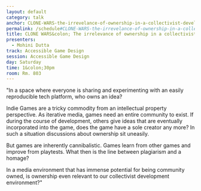 ```yaml
---
layout: default
category: talk
anchor: CLONE-WARS-the-irrevelance-of-ownership-in-a-collectivist-development-cycle
permalink: /schedule#CLONE-WARS-the-irrevelance-of-ownership-in-a-collectivist-development-cycle
title: CLONE WARS&colon; The irrelevance of ownership in a collectivist development cycle
presenters:
  - Mohini Dutta
track: Accessible Game Design
session: Accessible Game Design
day: Saturday
time: 1&colon;30pm
room: Rm. 803
---
```

"In a space where everyone is sharing and experimenting with an easily reproducible tech platform, who owns an idea?

Indie Games are a tricky commodity from an intellectual property perspective. As iterative media, games need an entire community to exist. If during the course of development, others give ideas that are eventually incorporated into the game, does the game have a sole creator any more? In such a situation discussions about ownership sit uneasily. 

But games are inherently cannibalistic. Games learn from other games and improve from playtests. What then is the line between plagiarism and a homage?

In a media environment that has immense potential for being community owned, is ownership even relevant to our collectivist development environment?"